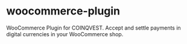 # woocommerce-plugin
WooCommerce Plugin for COINQVEST. Accept and settle payments in digital currencies in your WooCommerce shop.
